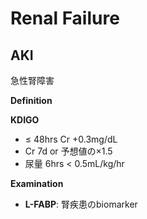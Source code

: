 <!--
Filename: 	RenalFailure.md
Project: 	/Users/shume/Developer/mnemosyne/docs/MMB/docs/e_Nephro
Author: 	shumez <https://github.com/shumez>
Created: 	2019-04-03 17:32:9
Modified: 	2019-08-16 18:10:2
-----
Copyright (c) 2019 shumez
-->

# Renal Failure


## AKI

急性腎障害

**Definition**

**KDIGO**

- ≤ 48hrs Cr +0.3mg/dL
- Cr 7d or 予想値の&times;1.5
- 尿量 6hrs < 0.5mL/kg/hr

<!-- **Etiology** -->
<!-- *  -->
<!-- **Epidemiology** -->
<!-- *  -->
<!-- **Classification** -->
<!-- *  -->
<!-- **Sign and Symptom** -->
<!-- *  -->
<!-- **Association** -->
<!-- *  -->
**Examination**

* **L-FABP**: 腎疾患のbiomarker

<!-- **Diagnosis** -->
<!-- *  -->
<!-- **Treatment** -->
<!-- *  -->
<!-- **Prognosis** -->
<!-- *  -->
<!-- **Appendix** -->
<!-- *  -->


<!-- ## -->
<!-- **Definition** -->
<!-- *  -->
<!-- **Etiology** -->
<!-- *  -->
<!-- **Epidemiology** -->
<!-- *  -->
<!-- **Classification** -->
<!-- *  -->
<!-- **Sign and Symptom** -->
<!-- *  -->
<!-- **Association** -->
<!-- *  -->
<!-- **Examination** -->
<!-- *  -->
<!-- **Diagnosis** -->
<!-- *  -->
<!-- **Treatment** -->
<!-- *  -->
<!-- **Prognosis** -->
<!-- *  -->
<!-- **Appendix** -->
<!-- *  -->

##



<!-- <style type="text/css">
	img{width: 50%; float: right;}
</style> -->